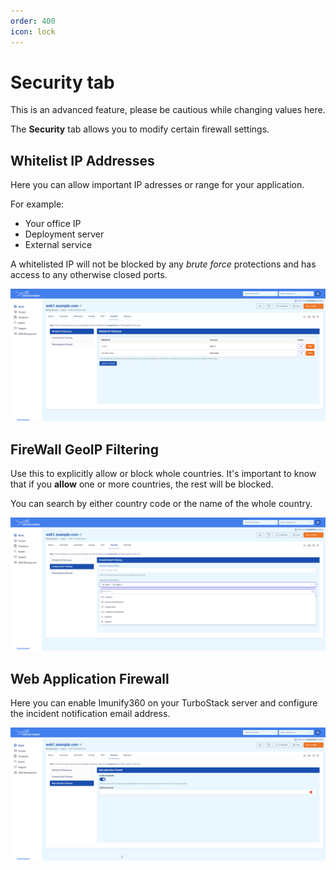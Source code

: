 ```yaml
---
order: 400
icon: lock
---
```

# Security tab

This is an advanced feature, please be cautious while changing values here.

The **Security** tab allows you to modify certain firewall settings.

## Whitelist IP Addresses

Here you can allow important IP adresses or range for your application.

For example:
* Your office IP
* Deployment server
* External service

A whitelisted IP will not be blocked by any _brute force_ protections and has access to any otherwise closed ports.

![TurboStackAppSecurityTabWhitelist](../img/security_whitelist_IP.png)

## FireWall GeoIP Filtering
Use this to explicitly allow or block whole countries. It's important to know that if you **allow** one or more countries, the rest will be blocked. 

You can search by either country code or the name of the whole country.

![TurboStackAppSecurityTabGeoIPFilter](../img/security_geoIP_filter.png)

## Web Application Firewall
Here you can enable Imunify360 on your TurboStack server and configure the incident notification email address.

![TurboStackAppSecurityTabGeoIPFilter](../img/security_WAF.png)
